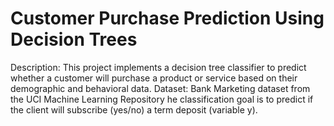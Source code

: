 # Customer Purchase Prediction Using Decision Trees
Description: This project implements a decision tree classifier to predict whether a customer will purchase a product or service based on their demographic and behavioral data.
Dataset: Bank Marketing dataset from the UCI Machine Learning Repository
he classification goal is to predict if the client will subscribe (yes/no) a term deposit (variable y).

